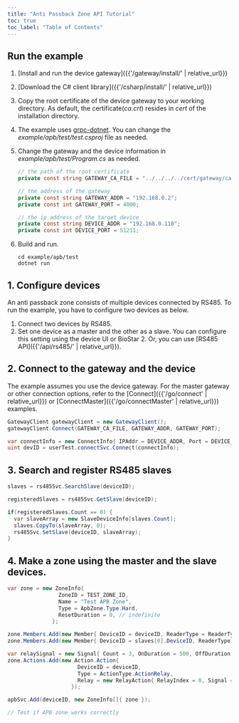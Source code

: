 ```yaml
---
title: "Anti Passback Zone API Tutorial"
toc: true
toc_label: "Table of Contents"
---
```


## Run the example

1. [Install and run the device gateway]({{'/gateway/install/' | relative_url}})
2. [Download the C# client library]({{'/csharp/install/' | relative_url}})
3. Copy the root certificate of the device gateway to your working directory. As default, the certificate(_ca.crt_) resides in _cert_ of the installation directory. 
4. The example uses [grpc-dotnet](https://grpc.io/docs/quickstart/csharp-dotnet/). You can change the _example/apb/test/test.csproj_ file as needed.
5. Change the gateway and the device information in _example/apb/test/Program.cs_ as needed.
   
    ```csharp
    // the path of the root certificate
    private const string GATEWAY_CA_FILE = "../../../../cert/gateway/ca.crt";

    // the address of the gateway
    private const string GATEWAY_ADDR = "192.168.0.2";
    private const int GATEWAY_PORT = 4000;

    // the ip address of the target device
    private const string DEVICE_ADDR = "192.168.0.110";
    private const int DEVICE_PORT = 51211;
    ```
6. Build and run.

    ```
    cd example/apb/test
    dotnet run
    ```

## 1. Configure devices

An anti passback zone consists of multiple devices connected by RS485. To run the example, you have to configure two devices as below.

1. Connect two devices by RS485.
2. Set one device as a master and the other as a slave. You can configure this setting using the device UI or BioStar 2. Or, you can use [RS485 API]({{'/api/rs485/' | relative_url}}).

## 2. Connect to the gateway and the device

The example assumes you use the device gateway. For the master gateway or other connection options, refer to the [Connect]({{'/go/connect' | relative_url}}) or [ConnectMaster]({{'/go/connectMaster' | relative_url}}) examples.

  ```csharp
  GatewayClient gatewayClient = new GatewayClient();
  gatewayClient.Connect(GATEWAY_CA_FILE, GATEWAY_ADDR, GATEWAY_PORT);

  var connectInfo = new ConnectInfo{ IPAddr = DEVICE_ADDR, Port = DEVICE_PORT, UseSSL = USE_SSL };
  uint devID = userTest.connectSvc.Connect(connectInfo); 
  ```  


## 3. Search and register RS485 slaves

  ```csharp
  slaves = rs485Svc.SearchSlave(deviceID);

  registeredSlaves = rs485Svc.GetSlave(deviceID);

  if(registeredSlaves.Count == 0) {
    var slaveArray = new SlaveDeviceInfo[slaves.Count];
    slaves.CopyTo(slaveArray, 0);        
    rs485Svc.SetSlave(deviceID, slaveArray);
  }
  ```

## 4. Make a zone using the master and the slave devices.

  ```csharp
  var zone = new ZoneInfo{ 
                  ZoneID = TEST_ZONE_ID, 
                  Name = "Test APB Zone",
                  Type = ApbZone.Type.Hard,
                  ResetDuration = 0, // indefinite
                };

  zone.Members.Add(new Member{ DeviceID = deviceID, ReaderType = ReaderType.Entry });
  zone.Members.Add(new Member{ DeviceID = slaves[0].DeviceID, ReaderType = ReaderType.Exit });

  var relaySignal = new Signal{ Count = 3, OnDuration = 500, OffDuration = 500 }; 
  zone.Actions.Add(new Action.Action{ 
                        DeviceID = deviceID, 
                        Type = ActionType.ActionRelay, 
                        Relay = new RelayAction{ RelayIndex = 0, Signal = relaySignal }
                      });

  apbSvc.Add(deviceID, new ZoneInfo[]{ zone });

  // Test if APB zone works correctly
  ```  
